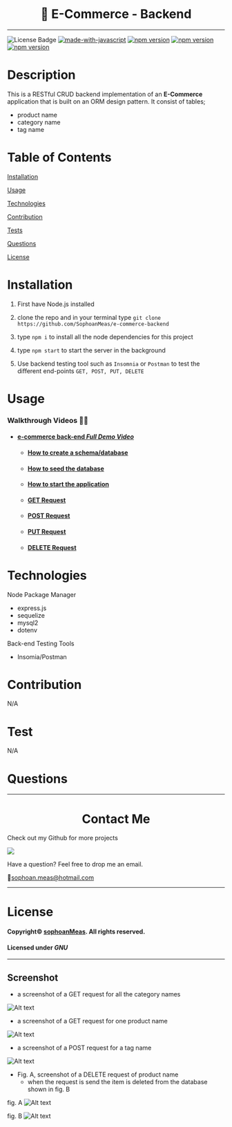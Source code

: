 
<h1 align="center">🛒 E-Commerce - Backend</h1>

---

![License Badge](https://img.shields.io/github/license/sophoanMeas/professional-readme-generator?&logo=GNU)
[![made-with-javascript](https://img.shields.io/badge/Made%20with-JavaScript-1f425f.svg)](https://www.javascript.com)
[![npm version](https://badgen.net/npm/v/express)](https://npmjs.org/package/express)
[![npm version](https://badgen.net/npm/v/sequelize)](https://sequelize.org/)
[![npm version](https://img.shields.io/npm/v/mysql2.svg)](https://www.npmjs.com/package/mysql2)
# Description

This is a RESTful CRUD backend implementation of an __E-Commerce__ application that is built on an ORM design pattern. It consist of tables; 
* product name
* category name
* tag name

# Table of Contents

[Installation](#installation)

[Usage](#usage)

[Technologies](#technologies)

[Contribution](#contribution)

[Tests](#test)

[Questions](#questions)

[License](#license)

# Installation

1. First have Node.js installed
2. clone the repo and in your terminal type `git clone https://github.com/SophoanMeas/e-commerce-backend`
3. type `npm i` to install all the node dependencies for this project
4. type `npm start` to start the server in the background

5. Use backend testing tool such as `Insomnia` or `Postman` to test the different end-points `GET, POST, PUT, DELETE` 

# Usage

### Walkthrough Videos 🎥🎥

* <a href="https://drive.google.com/file/d/1Yio4a2NCtjSie56OiidzV1L5WCcKtorV/view?usp=sharing" target="_blank"><h4>e-commerce back-end *Full Demo Video*</a>
    * <a href="https://drive.google.com/file/d/1YRpjN5Kslc5Fp_D-DT1aR9gHcU3YwI10/view?usp=sharing" target="_blank"><h4> How to create a schema/database</a>
    * <a href="https://drive.google.com/file/d/16ETt61P1puspGUCmFMXgGdu7jmhyz9Im/view?usp=sharing" target="_blank"><h4> How to seed the database</a>
    * <a href="https://drive.google.com/file/d/1wJE28SU9PxEd5GBQ2EPIPZ5bu-RjDmBW/view?usp=sharing" target="_blank"><h4> How to start the application</a>
    * <a href="https://drive.google.com/file/d/1juY8LXI_kDLa3p0a4cAKNnMk60F87a4O/view?usp=sharing" target="_blank"><h4> GET Request</a>
    * <a href="https://drive.google.com/file/d/1_2jgsr1TLf56neCy1kO0otcBE5DhQ9XE/view?usp=sharing" target="_blank"><h4> POST Request</a>
    * <a href="hhttps://drive.google.com/file/d/1-gIojzZiP-HCmEqmZW7l5Wb_vcLgCVm4/view?usp=sharing" target="_blank"><h4> PUT Request</a>
    * <a href="https://drive.google.com/file/d/1BFVMOOZVC_Z0gJiT_XbDCZKxy3_BdmuE/view?usp=sharing" target="_blank"><h4> DELETE Request</a>


# Technologies
Node Package Manager
* express.js
* sequelize
* mysql2
* dotenv

Back-end Testing Tools
* Insomia/Postman

# Contribution

N/A

# Test

N/A


# Questions

---

<h1 align="center">Contact Me</h1>


Check out my Github for more projects

[![](https://img.shields.io/badge/github-blue?style=for-the-badge)](https://github.com/sophoanMeas)

Have a question? Feel free to drop me an email.

📧[sophoan.meas@hotmail.com](mailto:sophoan.meas@hotmail.com)

---

# License

#### Copyright© [sophoanMeas](https://github.com/sophoanMeas). All rights reserved.
#### Licensed under *GNU*

---

## Screenshot

* a screenshot of a GET request for all the category names

![Alt text](./assets/images/postman_screenshot.png)

* a screenshot of a GET request for one product name

![Alt text](./assets/images/postman_screenshot_get_one.png)

* a screenshot of a POST request for a tag name

![Alt text](./assets/images/postman_screenshot_post.png)

* Fig. A, screenshot of a DELETE request of product name
    * when the request is send the item is deleted from the database shown in fig. B

fig. A
![Alt text](./assets/images/postman_screenshot_delete.png)

fig. B
![Alt text](./assets/images/postman_screenshot_delete_2.png)